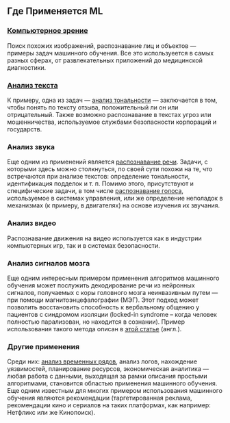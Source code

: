 ## Где Применяется ML

### [Компьютерное зрение](https://ru.wikipedia.org/wiki/%D0%9A%D0%BE%D0%BC%D0%BF%D1%8C%D1%8E%D1%82%D0%B5%D1%80%D0%BD%D0%BE%D0%B5_%D0%B7%D1%80%D0%B5%D0%BD%D0%B8%D0%B5)

Поиск похожих изображений, распознавание лиц и объектов — примеры задач машинного обучения. Все это используеется в самых разных сферах, от развлекательных приложений до медицинской диагностики.

### [Анализ текста](https://ru.wikipedia.org/wiki/%D0%98%D0%BD%D1%82%D0%B5%D0%BB%D0%BB%D0%B5%D0%BA%D1%82%D1%83%D0%B0%D0%BB%D1%8C%D0%BD%D1%8B%D0%B9_%D0%B0%D0%BD%D0%B0%D0%BB%D0%B8%D0%B7_%D1%82%D0%B5%D0%BA%D1%81%D1%82%D0%B0)
К примеру, одна из задач — [анализ тональности](https://ru.wikipedia.org/wiki/%D0%90%D0%BD%D0%B0%D0%BB%D0%B8%D0%B7_%D1%82%D0%BE%D0%BD%D0%B0%D0%BB%D1%8C%D0%BD%D0%BE%D1%81%D1%82%D0%B8_%D1%82%D0%B5%D0%BA%D1%81%D1%82%D0%B0) — заключается в том, чтобы понять по тексту отзыва, положительный ли он или отрицательный.
Также возможно распознавание в текстах угроз или мошенничества, используемое службами безопасности корпораций и государств.

### Анализ звука
Еще одним из применений является [распознавание речи](https://ru.wikipedia.org/wiki/%D0%A0%D0%B0%D1%81%D0%BF%D0%BE%D0%B7%D0%BD%D0%B0%D0%B2%D0%B0%D0%BD%D0%B8%D0%B5_%D1%80%D0%B5%D1%87%D0%B8). Задачи, с которыми здесь можно столкнуться, по своей сути похожи на те, что встречаются при анализе текстов: определение тональности, идентификация подделок и т. п.
Помимо этого, присутствуют и специфические задачи, в том числе [распознавание голоса](https://ru.wikipedia.org/wiki/%D0%A0%D0%B0%D1%81%D0%BF%D0%BE%D0%B7%D0%BD%D0%B0%D0%B2%D0%B0%D0%BD%D0%B8%D0%B5_%D0%BF%D0%BE_%D0%B3%D0%BE%D0%BB%D0%BE%D1%81%D1%83), используемое в системах управления, или же определение неполадок в механизмах (к примеру, в двигателях) на основе изучения их звучания.

### Анализ видео
Распознавание движения на видео используется как в индустрии компьютерных игр, так и в системах безопасности.

### Анализ сигналов мозга
Еще одним интересным примером применения алгоритмов машинного обучения может послужить декодирование речи из нейронных сигналов, получаемых с коры головного мозга неинвазивным путем — при помощи магнитоэнцефалографии (МЭГ). Этот подход может позволить восстановить способность к вербальному общению у пациентов с синдромом изоляции (locked-in syndrome – когда человек полностью парализован, но находится в сознании). Пример использования такого метода описан в [этой статье](https://www.frontiersin.org/articles/10.3389/fnins.2020.00290/full) (англ.).


### Другие применения

Среди них: [анализ временных рядов](http://www.machinelearning.ru/wiki/index.php?title=%D0%92%D1%80%D0%B5%D0%BC%D0%B5%D0%BD%D0%BD%D0%BE%D0%B9_%D1%80%D1%8F%D0%B4), анализ логов, нахождение уязвимостей, планирование ресурсов, экономическая аналитика — любая работа с данными, выходящая за рамки описания простыми алгоритмами, становится областью применения машинного обучения.
Еще одним известным для многих примером использования машинного обучения являются рекомендации (таргетированная реклама, рекомендации кино и сериалов на таких платформах, как например: Нетфликс или же Кинопоиск).
